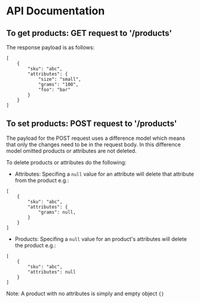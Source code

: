 # API Documentation
## To get products: GET request to '/products'
The response payload is as follows:

```
[
    {
        "sku": "abc",
        "attributes": {
            "size": "small",
            "grams": "100",
            "foo": "bar"
        }
    }
]
```

## To set products: POST request to '/products'

The payload for the POST request uses a difference model which means that only the changes need to be in the request body.
In this difference model omitted products or attributes are not deleted.

To delete products or attributes do the following:
- Attributes:
Specifing a ```null``` value for an attribute will delete that attribute from the product
e.g.:
```
[
    {
        "sku": "abc",
        "attributes": {
            "grams": null,
        }
    }
]
```

- Products:
Specifing a ```null``` value for an product's attributes will delete the product
e.g.:
```
[
    {
        "sku": "abc",
        "attributes": null
    }
]
```
Note: A product with no attributes is simply and empty object `{}`